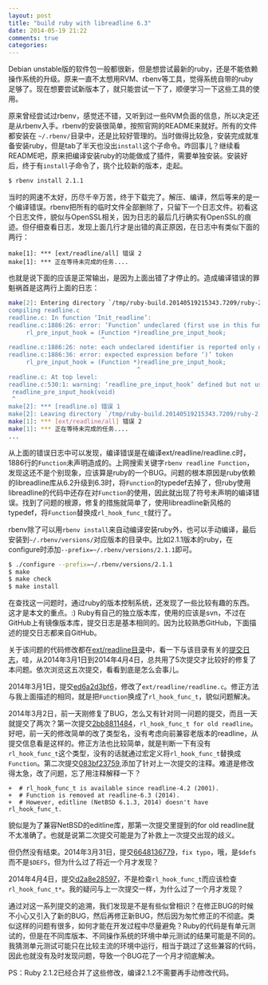 ```yaml
---
layout: post
title: "build ruby with libreadline 6.3"
date: 2014-05-19 21:22
comments: true
categories:
---
```


Debian unstable版的软件包一般都很新，但是想尝试最新的ruby，还是不能依赖操作系统的升级。原来一直不太想用RVM、rbenv等工具，觉得系统自带的ruby足够了。现在想要尝试新版本了，就只能尝试一下了，顺便学习一下这些工具的使用。

原来曾经尝试过rbenv，感觉还不错，又听到过一些RVM负面的信息，所以决定还是从rbenv入手。rbenv的安装很简单，按照官网的README来就好。所有的文件都安装在 `~/.rbenv/`目录中，还是比较好管理的。当时做得比较急，安装完成就准备安装ruby，但是tab了半天也没出`install`这个子命令。咋回事儿？继续看README吧，原来把编译安装ruby的功能做成了插件，需要单独安装。安装好后，终于有`install`子命令了，挑个比较新的版本，走起。

``` bash
$ rbenv install 2.1.1
```
当时的网速不太好，历尽千辛万苦，终于下载完了。解压、编译，然后等来的是一个编译错误。rbenv把所有的临时文件全部删除了，只留下一个日志文件。初看这个日志文件，貌似与OpenSSL相关，因为日志的最后几行确实有OpenSSL的痕迹。但仔细查看日志，发现上面几行才是出错的真正原因，在日志中有类似下面的两行：

```
make[1]: *** [ext/readline/all] 错误 2
make[1]: *** 正在等待未完成的任务....
```

也就是说下面的应该是正常输出，是因为上面出错了才停止的。造成编译错误的罪魁祸首是这两行上面的日志：

``` bash
make[2]: Entering directory `/tmp/ruby-build.20140519215343.7209/ruby-2.0.0-p451/ext/readline'
compiling readline.c
readline.c: In function ‘Init_readline’:
readline.c:1886:26: error: ‘Function’ undeclared (first use in this function)
     rl_pre_input_hook = (Function *)readline_pre_input_hook;
                          ^
readline.c:1886:26: note: each undeclared identifier is reported only once for each function it appears in
readline.c:1886:36: error: expected expression before ‘)’ token
     rl_pre_input_hook = (Function *)readline_pre_input_hook;
                                    ^
readline.c: At top level:
readline.c:530:1: warning: ‘readline_pre_input_hook’ defined but not used [-Wunused-function]
 readline_pre_input_hook(void)
 ^
make[2]: *** [readline.o] 错误 1
make[2]: Leaving directory `/tmp/ruby-build.20140519215343.7209/ruby-2.0.0-p451/ext/readline'
make[1]: *** [ext/readline/all] 错误 2
make[1]: *** 正在等待未完成的任务....
...
```

从上面的错误日志中可以发现，编译错误是在编译ext/readline/readline.c时，1886行的`Function`未声明造成的。上网搜索关键字`rbenv readline Function`，发现这还不是个别现象，应该算是ruby的一个BUG。问题的根本原因是ruby依赖的libreadline库从6.2升级到6.3时，将`Function`的typedef去掉了，但ruby使用libreadline的代码中还存在对`Function`的使用，因此就出现了符号未声明的编译错误。找到了问题的根源，修复的措施就简单了，使用libreadline新风格的typedef，将`Function`替换成`rl_hook_func_t`就行了。

rbenv除了可以用`rbenv install`来自动编译安装ruby外，也可以手动编译，最后安装到`~/.rbenv/versions/`对应版本的目录中。比如2.1.1版本的ruby，在configure时添加`--prefix=~/.rbenv/versions/2.1.1`即可。

``` bash
$ ./configure --prefix=~/.rbenv/versions/2.1.1
$ make
$ make check
$ make install
```

在查找这一问题时，通过ruby的版本控制系统，还发现了一些比较有趣的东西。这才是本文的重点。:)
Ruby有自己的独立版本库，使用的应该是svn，不过在GitHub上有镜像版本库，提交日志是基本相同的。因为比较熟悉GitHub，下面描述的提交日志都来自GitHub。

关于该问题的代码修改都在[ext/readline目录](https://github.com/ruby/ruby/tree/trunk/ext/readline)中，看一下与该目录有关的[提交日志](https://github.com/ruby/ruby/commits/trunk/ext/readline)，哇，从2014年3月1日到2014年4月4日，总共用了5次提交才比较好的修复了本问题。依次浏览这五次提交，看看到底是怎么会事儿。

2014年3月1日，提交[ed6a2d3bf6](https://github.com/ruby/ruby/commit/ed6a2d3bf695c8781cd27b86c39c1151b57f36f4#diff-41839e3cfd5979f00c2a767307b6e0c6)，修改了`ext/readline/readline.c`。修正方法与我上面描述的相同，就是把`Function`换成了`rl_hook_func_t`，貌似问题解决。

2014年3月2日，前一天刚修复了BUG，怎么又有针对同一问题的提交，而且一天就提交了两次？第一次提交[2bb8811484](https://github.com/ruby/ruby/commit/2bb881148493651c577d95d55a4571c36de589b6#diff-41839e3cfd5979f00c2a767307b6e0c6)，`rl_hook_func_t for old readline`。好吧，前一天的修改简单的改了类型名，没有考虑向前兼容老版本的readline，从提交信息看是这样的。修正方法也比较简单，就是判断一下有没有`rl_hook_func_t`这个类型，没有的话就通过宏定义将`rl_hook_func_t`替换成`Function`。第二次提交[083bf23759](https://github.com/ruby/ruby/commit/083bf237596abd7b317bc891c5b6d766f299c62e#diff-41839e3cfd5979f00c2a767307b6e0c6),添加了针对上一次提交的注释。难道是修改得太急，改了问题，忘了用注释解释一下？
```
+  # rl_hook_func_t is available since readline-4.2 (2001).
+  # Function is removed at readline-6.3 (2014).
+  # However, editline (NetBSD 6.1.3, 2014) doesn't have rl_hook_func_t.
```
貌似是为了兼容NetBSD的editline库，那第一次提交里提到的for old readline就不太准确了。也就是说第二次提交可能是为了补救上一次提交出现的歧义。

但仍然没有结束。2014年3月31日，提交[6648136779](https://github.com/ruby/ruby/commit/664813677963792e2ad36ef9370107dc41c7f27b#diff-41839e3cfd5979f00c2a767307b6e0c6)，`fix typo`，哦，是`$defs`而不是`$DEFS`，但为什么过了将近一个月才发现？

2014年4月4日，提交[d2a8e28597](https://github.com/ruby/ruby/commit/d2a8e28597df946842f44d6e0d2cbfe98863b877#diff-41839e3cfd5979f00c2a767307b6e0c6)，不是检查`rl_hook_func_t`而应该检查`rl_hook_func_t*`。我的疑问与上一次提交一样，为什么过了一个月才发现？

通过对这一系列提交的追溯，我们发现是不是有些似曾相识？在修正BUG的时候不小心又引入了新的BUG，然后再修正新BUG，然后因为匆忙修正的不彻底。类似这样的问题有很多，如何才能在开发过程中尽量避免？Ruby的代码是有单元测试的，但是在不同库版本、不同操作系统的环境中单元测试的结果可能是不同的。我猜测单元测试可能只在比较主流的环境中运行，相当于跳过了这些兼容的代码，因此也就没有及时发现问题，导致一个BUG花了一个月才彻底解决。

PS：Ruby 2.1.2已经合并了这些修改，编译2.1.2不需要再手动修改代码。
